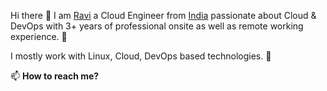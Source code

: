 Hi there 👋
I am [Ravi](https://www.linkedin.com/in/ravi-kumar-srivastava-a028b7243/) a Cloud Engineer from [India](https://en.wikipedia.org/wiki/India) passionate about Cloud & DevOps with 3+ years of professional onsite as well as remote working experience. 🎯 

I mostly work with Linux, Cloud, DevOps based technologies. 🚀


📫 **How to reach me?**







<!--
**RaviSrivastava-aws/RaviSrivastava-aws** is a ✨ _special_ ✨ repository because its `README.md` (this file) appears on your GitHub profile.

Here are some ideas to get you started:

- 🔭 I’m currently working on ...
- 🌱 I’m currently learning ...
- 👯 I’m looking to collaborate on ...
- 🤔 I’m looking for help with ...
- 💬 Ask me about ...
- 📫 How to reach me: ...
- 😄 Pronouns: ...
- ⚡ Fun fact: ...
-->
